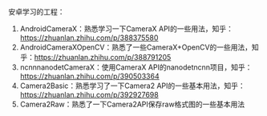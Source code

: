 安卓学习的工程：

1. AndroidCameraX：熟悉学习一下CameraX API的一些用法，知乎：https://zhuanlan.zhihu.com/p/388375580
2. AndroidCameraXOpenCV：熟悉了一些CameraX+OpenCV的一些用法，知乎：https://zhuanlan.zhihu.com/p/388791205
3. ncnnnanodetCameraX：使用CameraX API的nanodetncnn项目，知乎：https://zhuanlan.zhihu.com/p/390503364
4. Camera2Basic：熟悉学习了一下Camera2 API的一些基本用法，知乎：https://zhuanlan.zhihu.com/p/392927698
5. Camera2Raw：熟悉了一下Camera2API保存raw格式图的一些基本用法